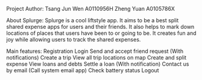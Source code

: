 Project Author: 
Tsang Jun Wen  A0110956H
Zheng Yuan     A0105786X


About Splurge:
Splurge is a cool liftstyle app. It aims to be a best split shared expense apps for users and their friends. It also helps to mark down locations of places that users have been to or going to be. It creates fun and joy while allowing users to track the shared expenses. 

Main features:
Registration
Login
Send and accept friend request (With notifications)
Create a trip 
View all trip locations on map 
Create and split expense
View loans and debts 
Settle a loan  (With notification)
Contact us by email (Call system email app)
Check battery status
Logout